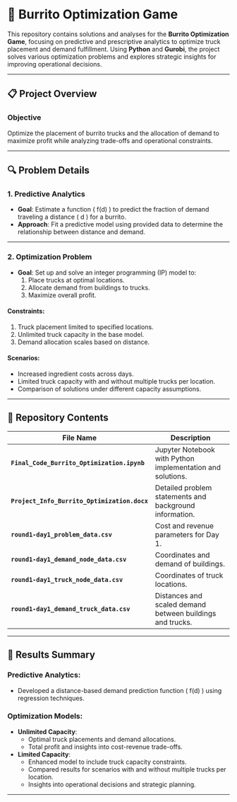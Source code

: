 # 🌯 Burrito Optimization Game

This repository contains solutions and analyses for the **Burrito Optimization Game**, focusing on predictive and prescriptive analytics to optimize truck placement and demand fulfillment. Using **Python** and **Gurobi**, the project solves various optimization problems and explores strategic insights for improving operational decisions.

---

## 📋 Project Overview

### **Objective**
Optimize the placement of burrito trucks and the allocation of demand to maximize profit while analyzing trade-offs and operational constraints.

---

## 🔍 Problem Details

### **1. Predictive Analytics**
- **Goal**: Estimate a function \( f(d) \) to predict the fraction of demand traveling a distance \( d \) for a burrito.
- **Approach**: Fit a predictive model using provided data to determine the relationship between distance and demand.

---

### **2. Optimization Problem**
- **Goal**: Set up and solve an integer programming (IP) model to:
  1. Place trucks at optimal locations.
  2. Allocate demand from buildings to trucks.
  3. Maximize overall profit.

#### **Constraints**:
1. Truck placement limited to specified locations.
2. Unlimited truck capacity in the base model.
3. Demand allocation scales based on distance.

#### **Scenarios**:
- Increased ingredient costs across days.
- Limited truck capacity with and without multiple trucks per location.
- Comparison of solutions under different capacity assumptions.

---

## 📂 Repository Contents

| File Name                             | Description                                                  |
|---------------------------------------|--------------------------------------------------------------|
| **`Final_Code_Burrito_Optimization.ipynb`** | Jupyter Notebook with Python implementation and solutions.   |
| **`Project_Info_Burrito_Optimization.docx`** | Detailed problem statements and background information.      |
| **`round1-day1_problem_data.csv`**    | Cost and revenue parameters for Day 1.                      |
| **`round1-day1_demand_node_data.csv`**| Coordinates and demand of buildings.                        |
| **`round1-day1_truck_node_data.csv`** | Coordinates of truck locations.                             |
| **`round1-day1_demand_truck_data.csv`** | Distances and scaled demand between buildings and trucks.    |

---

## 🎯 Results Summary

### **Predictive Analytics**:
- Developed a distance-based demand prediction function \( f(d) \) using regression techniques.

### **Optimization Models**:
- **Unlimited Capacity**:
  - Optimal truck placements and demand allocations.
  - Total profit and insights into cost-revenue trade-offs.
- **Limited Capacity**:
  - Enhanced model to include truck capacity constraints.
  - Compared results for scenarios with and without multiple trucks per location.
  - Insights into operational decisions and strategic planning.

---
